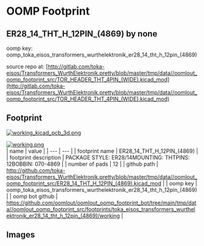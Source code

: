 # OOMP Footprint  
## ER28_14_THT_H_12PIN_(4869)  by none  
  
oomp key: oomp_toka_eisos_transformers_wurthelektronik_er28_14_tht_h_12pin_(4869)  
  
source repo at: [http://gitlab.com/toka-eisos/Transformers_WurthElektronik.pretty/blob/master/tmp/data//oomlout_oomp_footprint_src/TOR_HEADER_THT_4PIN_(WIDE).kicad_mod](http://gitlab.com/toka-eisos/Transformers_WurthElektronik.pretty/blob/master/tmp/data//oomlout_oomp_footprint_src/TOR_HEADER_THT_4PIN_(WIDE).kicad_mod)  
## Footprint  
  
[![working_kicad_pcb_3d.png](working_kicad_pcb_3d_600.png)](working_kicad_pcb_3d.png)  
  
[![working.png](working_600.png)](working.png)  
| name | value | 
| --- | --- | 
| footprint name | ER28_14_THT_H_12PIN_(4869) | 
| footprint description | PACKAGE STYLE: ER28/14MOUNTING: THTPINS: 12BOBBIN: 070-4869 | 
| number of pads | 12 | 
| github path | http://github.com/toka-eisos/Transformers_WurthElektronik.pretty/blob/master/tmp/data//oomlout_oomp_footprint_src/ER28_14_THT_H_12PIN_(4869).kicad_mod | 
| oomp key | oomp_toka_eisos_transformers_wurthelektronik_er28_14_tht_h_12pin_(4869) | 
| oomp bot github | https://github.com/oomlout/oomlout_oomp_footprint_bot/tree/main/tmp/data//oomlout_oomp_footprint_src/footprints/toka_eisos_transformers_wurthelektronik_er28_14_tht_h_12pin_(4869)/working | 
## Images  
